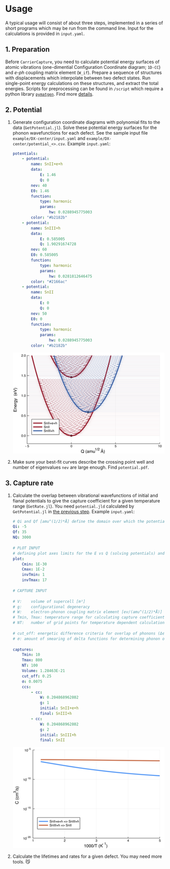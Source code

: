 # Usage

A typical usage will consist of about three steps, implemented in a series of short programs which may be run from the command line. Input for the calculations is provided in `input.yaml`.

## 1. Preparation

Before `CarrierCapture`, you need to calculate potential energy surfaces of atomic vibrations (one-dimential Configuration Coordinate diagram; `1D-CC`) and _e-ph_ coupling matrix element (`W_if`). Prepare a sequence of structures with displacements which interpolate between two defect states. Run single-point energy calculations on these structures, and extract the total energies. Scripts for preprocessing can be found in `/script` which require a python library [`pymatgen`](http://pymatgen.org). Find more [details](https://github.com/WMD-group/CarrierCapture.jl/blob/master/example/README.md).

## 2. Potential

1. Generate configuration coordinate diagrams with polynomial fits to the data (`GetPotential.jl`). Solve these potential energy surfaces for the phonon wavefunctions for each defect. See the sample input file `example/DX-center/input.yaml` and `example/DX-center/potential_<>.csv`. Example `input.yaml`:

    ```yaml
    potentials:
        - potential:
            name: SnII+e+h
            data:
                E: 1.46
                Q: 0
            nev: 40 
            E0: 1.46
            function:
                type: harmonic
                params:
                    hw: 0.0288945775003
            color: "#b2182b"
        - potential:
            name: SnIII+h
            data:
                E: 0.585005
                Q: 1.90291674728
            nev: 60
            E0: 0.585005
            function:
                type: harmonic
                params:
                    hw: 0.0281812646475
            color: "#2166ac"
        - potential:
            name: SnII
            data:
                E: 0
                Q: 0 
            nev: 50
            E0: 0
            function:
                type: harmonic
                params:
                    hw: 0.0288945775003
            color: "#b2182b"
    ```

    <center>
    <img src="potential.png" width="500" />
    </center>

2. Make sure your best-fit curves describe the crossing point well and number of eigenvalues `nev` are large enough. Find `potential.pdf`.

## 3. Capture rate

1. Calculate the overlap between vibrational wavefunctions of initial and fianal potentials to give the capture coefficient for a given temperature range (`GetRate.jl`). You need `potential.jld` calculated by `GetPotential.jl` in [the previous step](#2.-Potential). Example `input.yaml`:

    ```yaml
    # Qi and Qf [amu^(1/2)*Å] define the domain over which the potentials will be solved (Q ∈ [Qi, Qf]), discretised in `NQ` steps
    Qi: -5
    Qf: 35
    NQ: 3000

    # PLOT INPUT
    # defining plot axes limits for the E vs Q (solving potentials) and the C vs 1/T (carrier capture rate vs inverse temperature) plots
    plot:
        Cmin: 1E-30
        Cmax: 1E-2
        invTmin: 1
        invTmax: 17

    # CAPTURE INPUT

    # V: 	volume of supercell [m³]
    # g: 	configurational degeneracy 
    # W: 	electron-phonon coupling matrix element [ev/(amu^(1/2)*Å)]
    # Tmin, Tmax: temperature range for calculating capture coefficient [K]
    # NT: 	number of grid points for temperature dependent calculations

    # cut_off: energetic difference criteria for overlap of phonons (Δϵ < cut_off) [eV]
    # σ: amount of smearing of delta functions for determining phonon overlap

    captures:
        Tmin: 10
        Tmax: 800
        NT: 100
        Volume: 1.28463E-21
        cut_off: 0.25
        σ: 0.0075
        ccs:
            - cc:
                W: 0.204868962802
                g: 1
                initial: SnII+e+h
                final: SnIII+h
            - cc:
                W: 0.204868962802
                g: 2
                initial: SnIII+h
                final: SnII
    ```
    <center>
    <img src="captcoeff.png" width="500" />
    </center>

2.  Calculate the lifetimes and rates for a given defect. You may need more tools. 😼

